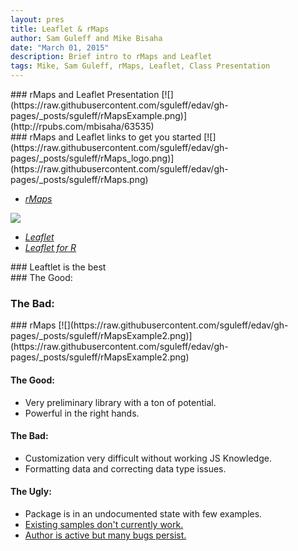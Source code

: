 ```yaml
---
layout: pres
title: Leaflet & rMaps
author: Sam Guleff and Mike Bisaha
date: "March 01, 2015"
description: Brief intro to rMaps and Leaflet
tags: Mike, Sam Guleff, rMaps, Leaflet, Class Presentation
---
```

<section>
	<section>
### rMaps and Leaflet Presentation
[![](https://raw.githubusercontent.com/sguleff/edav/gh-pages/_posts/sguleff/rMapsExample.png)](http://rpubs.com/mbisaha/63535)

</section>
	<section>
### rMaps and Leaflet links to get you started
[![](https://raw.githubusercontent.com/sguleff/edav/gh-pages/_posts/sguleff/rMaps_logo.png)](https://raw.githubusercontent.com/sguleff/edav/gh-pages/_posts/sguleff/rMaps.png)

* [*rMaps*](http://rmaps.github.io)

[![](https://raw.githubusercontent.com/sguleff/edav/gh-pages/_posts/sguleff/Leaflet_logo.png)](https://raw.githubusercontent.com/sguleff/edav/gh-pages/_posts/sguleff/Leaflet_logo.png)

* [*Leaflet*](http://leafletjs.com)
* [*Leaflet for R*](http://rstudio.github.io/leaflet/)
</section>
</section>

<section>
	<section>
### Leaftlet is the best
</section>
	<section>
### The Good:
		
###  The Bad:

</section>
</section>

<section>
	<section>
### rMaps
[![](https://raw.githubusercontent.com/sguleff/edav/gh-pages/_posts/sguleff/rMapsExample2.png)](https://raw.githubusercontent.com/sguleff/edav/gh-pages/_posts/sguleff/rMapsExample2.png)
</section>
	<section>
<H4>The Good:</H4>
<ul>
  <li>Very preliminary library with a ton of potential.</li>
  <li>Powerful in the right hands.</li>
</ul>
<H4>The Bad:</H4>
<ul>
  <li>Customization very difficult without working JS Knowledge.</li>
  <li>Formatting data and correcting data type issues. </li>
</ul>
<H4>The Ugly:</H4>
<ul>
  <li>Package is in an undocumented state with few examples.</li>
  <li><a href="http://bl.ocks.org/ramnathv/raw/8970935/mymap.html">Existing samples don't currently work.</a></li>
  <li><a href="(https://github.com/ramnathv/rMaps/issues/1">Author is active but many bugs persist.</a></li>
</ul>

</section>
</section>





